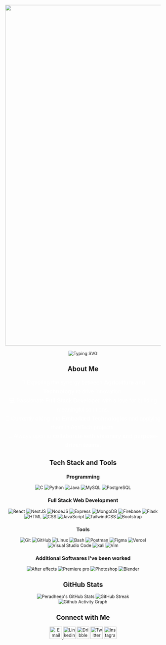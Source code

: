 

<div align="center">
  <br>
  <img src="assets/D_Text_Scene_Animation_Ready-ezgif.com-optimize (1).gif" alt="Banner" width="800" style="width:1100px; height:auto; display:block; margin:0 auto;"/>
  <br>

</div>

<div align="center">
    <img src="https://readme-typing-svg.herokuapp.com?font=Fira+Code&size=24&duration=4000&pause=500&color=FFFFFF&center=true&width=500&lines=FullStack+Developer;Tech+Enthusiast;Freelancer" alt="Typing SVG" />
</div>
</h2>


<h2 align="center"> About Me </h2>
<div align="center" style="max-width: 800px; margin: 0 auto; font-family: 'Arial', sans-serif;">
    <p style="font-size: 18px; color: #FFFFFF; line-height: 1.6;">
        🌱 Exploring the synergy between <strong>Agriculture and Technology</strong> to drive innovation.<br/>
        💻 Passionate <strong>Full Stack Developer</strong> with a love for building meaningful solutions.<br/>
        🔧 Currently diving into <strong>Embedded Technologies</strong> and applying them in AgriTech projects.<br/>
        🤝 Always open to <strong>collaborate with visionary and purpose-driven teams</strong>.
    </p>
</div>


<h2 align="center"> Tech Stack and Tools </h2>
<div align="center">
    <h3>Programming</h3>
    <div>
        <img src="https://skillicons.dev/icons?i=c" title="C"/>
        <img src="https://skillicons.dev/icons?i=python" title="Python"/>
        <img src="https://skillicons.dev/icons?i=java" title="Java"/>
        <img src="https://skillicons.dev/icons?i=mysql" title="MySQL"/>
        <img src="https://skillicons.dev/icons?i=postgres" title="PostgreSQL"/>
    </div>
    <h3>Full Stack Web Development</h3>
    <div>
        <img src="https://skillicons.dev/icons?i=react" title="React"/>
        <img src="https://skillicons.dev/icons?i=next" title="NextJS"/>
        <img src="https://skillicons.dev/icons?i=nodejs" title="NodeJS"/>
        <img src="https://skillicons.dev/icons?i=express" title="Express"/>
        <img src="https://skillicons.dev/icons?i=mongodb" title="MongoDB" />
        <img src="https://skillicons.dev/icons?i=firebase" title="Firebase" />
        <img src="https://skillicons.dev/icons?i=flask" title="Flask"/>
        <img src="https://skillicons.dev/icons?i=html" title="HTML"/>
        <img src="https://skillicons.dev/icons?i=css" title="CSS"/>
        <img src="https://skillicons.dev/icons?i=js" title="JavaScript"/>
        <img src="https://skillicons.dev/icons?i=tailwind" title="TailwindCSS"/>
        <img src="https://skillicons.dev/icons?i=bootstrap" title="Bootstrap"/>
    </div>
    <h3>Tools</h3>
    <div>
        <img src="https://skillicons.dev/icons?i=git" title="Git"/>
        <img src="https://skillicons.dev/icons?i=github" title="GitHub"/>
        <img src="https://skillicons.dev/icons?i=linux" title="Linux"/>
        <img src="https://skillicons.dev/icons?i=bash" title="Bash"/>
        <img src="https://skillicons.dev/icons?i=postman" title="Postman"/>
        <img src="https://skillicons.dev/icons?i=figma" title="Figma"/>
        <img src="https://skillicons.dev/icons?i=vercel" title="Vercel"/>
        <img src="https://skillicons.dev/icons?i=vscode" title="Visual Studio Code"/>
        <img src="https://skillicons.dev/icons?i=kali" title="kali"/>
        <img src="https://skillicons.dev/icons?i=vim" title="Vim"/>
        <h3> Additional Softwares I've been worked </h3>
        <div>
          <img src="https://skillicons.dev/icons?i=ae" title="After effects"/>
          <img src="https://skillicons.dev/icons?i=pr" title="Premiere pro"/>
          <img src="https://skillicons.dev/icons?i=ps" title="Photoshop"/>
          <img src="https://skillicons.dev/icons?i=blender" title="Blender"/>
        </div>
    </div>
</div>



<h2 align="center"> GitHub Stats </h2>
<div align="center">
    <img src="https://github-readme-stats.vercel.app/api?username=PeradheepY&theme=gotham&show_icons=true&hide_border=true&count_private=true" alt="Peradheep's GitHub Stats" />
    <img src="https://github-readme-streak-stats.herokuapp.com/?user=PeradheepY&theme=gotham&hide_border=true" alt="GitHub Streak" />
    <br />
    <div align="center">
      <img src="https://github-readme-activity-graph.vercel.app/graph?username=PeradheepY&theme=react-dark" alt="Github Activity Graph" />
    </div>

</div>


<h2 align="center"> Connect with Me </h2>
<div align="center">
    <a href="mailto:peradheep200617@outlook.com" target="_blank">
      <img src="https://img.icons8.com/?size=100&id=ut6gQeo5pNqf&format=png&color=000000" title="Email" height="40"/>
    </a>
    <a href="https://www.linkedin.com/in/peradheep-y" target="_blank"><img src="https://img.icons8.com/?size=100&id=xuvGCOXi8Wyg&format=png&color=000000" title="Linkedin" height="40" /></a>
    <a href="https://www.linkedin.com/in/peradheep-y" target="_blank"><img src="https://img.icons8.com/?size=100&id=Wkmw3VcFPr8T&format=png&color=000000"  title="Dribble" height="40" /></a>
    <a href="https://x.com/pradeep46122514" target="_blank"><img src="https://img.icons8.com/?size=100&id=5MQ0gPAYYx7a&format=png&color=000000" title="Twitter" height="40" /></a>
<a href="https://www.instagram.com/peradheepyuvaraj" target="_blank"><img src="https://img.icons8.com/?size=100&id=Xy10Jcu1L2Su&format=png&color=000000" title="Instagram" height="40" /></a>
</div>
